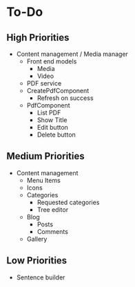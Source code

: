 # To-Do

## High Priorities

- Content management / Media manager
  - Front end models
    - Media
    - Video
  - PDF service
  - CreatePdfComponent
    - Refresh on success
  - PdfComponent
    - List PDF
    - Show Title
    - Edit button
    - Delete button

## Medium Priorities

- Content management
  - Menu Items
  - Icons
  - Categories
    - Requested categories
    - Tree editor
  - Blog
    - Posts
    - Comments
  - Gallery

## Low Priorities

- Sentence builder
